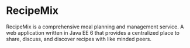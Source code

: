RecipeMix
=========

RecipeMix is a comprehensive meal planning and management service. A web application written in Java EE 6 that provides a centralized place to share, discuss, and discover recipes with like minded peers.
